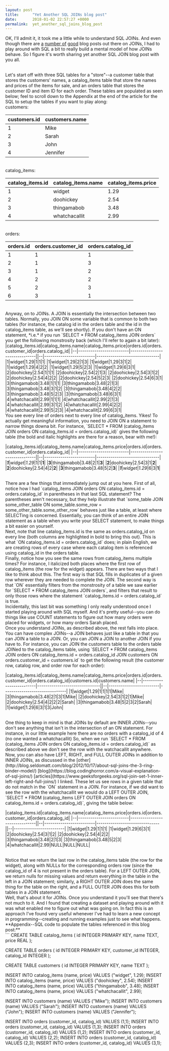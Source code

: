 ```yaml
---
layout: post
title:      "Yet Another SQL JOINs blog post"
date:       2018-01-02 22:57:27 +0000
permalink:  yet_another_sql_joins_blog_post
---
```



OK, I'll admit it, it took me a little while to understand SQL JOINs.  And even though there are [a](http://blog.seldomatt.com/blog/2012/10/17/about-sql-joins-the-3-ring-binder-model/)  [number of](https://blog.codinghorror.com/a-visual-explanation-of-sql-joins/) [good](https://www.geeksforgeeks.org/sql-join-set-1-inner-left-right-and-full-joins/) blog posts out there on JOINs, I had to play around with SQL a bit to really build a mental model of how JOINs behave. So I figure it's worth sharing yet another SQL JOIN blog post with you all. 

<br>
Let's start off with three SQL tables for a "store"--a customer table that stores the customers' names, a catalog_items table that store the names and prices of the items for sale, and an orders table that stores the customer ID and item ID for each order.  These tables are populated as seen below; feel to scroll down to the Appendix at the end of the article for the SQL to setup the tables if you want to play along:

<br>
customers:

|customers.id|customers.name|
|--|-------------------------|
|1|Mike|
|2|Sarah|
|3|John|
|4|Jennifer|

<br>
catalog_items:
	
|catalog_items.id|catalog_items.name|catalog_items.price|
|--|-------------------------|-------------------------------|
|1|widget|1.29|
|2|doohickey|2.54|
|3|thingamabob|3.48|
|4|whatchacallit|2.99|

<br>
orders:

|orders.id|orders.customer_id|orders.catalog_id|
|--|-------------------------|-------------------------------|
|1|1|1|
|2|1|3|
|3|1|2|
|4|2|2|
|5|2|3|
|6|3|1|

<br>
Anyway, on to JOINs.  A JOIN is essentially the intersection between two tables.  Normally, you JOIN ON some variable that is common to both two tables (for instance, the catalog id in the orders table and the id in the catalog_items table, as we'll see shortly).  If you don't have an ON statement, *i.e.* if you run `SELECT * FROM catalog_items JOIN orders` you get the following monstrosity back (which I'll refer to again a bit later):

<br>
|catalog_items.id|catalog_items.name|catalog_items.price|orders.id|orders.customer_id|orders.catalog_id|
|--|-------------------------|-------------------------------||--|-------------------------|-------------------------------|
|1|widget|1.29|1|1|1|
|1|widget|1.29|2|1|3|
|1|widget|1.29|3|1|2|
|1|widget|1.29|4|2|2|
|1|widget|1.29|5|2|3|
|1|widget|1.29|6|3|1|
|2|doohickey|2.54|1|1|1|
|2|doohickey|2.54|2|1|3|
|2|doohickey|2.54|3|1|2|
|2|doohickey|2.54|4|2|2|
|2|doohickey|2.54|5|2|3|
|2|doohickey|2.54|6|3|1|
|3|thingamabob|3.48|1|1|1|
|3|thingamabob|3.48|2|1|3|
|3|thingamabob|3.48|3|1|2|
|3|thingamabob|3.48|4|2|2|
|3|thingamabob|3.48|5|2|3|
|3|thingamabob|3.48|6|3|1|
|4|whatchacallit|2.99|1|1|1|
|4|whatchacallit|2.99|2|1|3|
|4|whatchacallit|2.99|3|1|2|
|4|whatchacallit|2.99|4|2|2|
|4|whatchacallit|2.99|5|2|3|
|4|whatchacallit|2.99|6|3|1|

<br>
You see every line of orders next to every line of catalog_items.  Yikes!  To actually get meaningful information, you need to JOIN ON a statement to narrow things downa bit.  For instance, `SELECT * FROM (catalog_items JOIN orders ON catalog_items.id = orders.catalog_id)` gives the following table (the bold and italic highlights are there for a reason, bear with me!):  

<br>

|catalog_items.id|catalog_items.name|catalog_items.price|orders.id|orders.customer_id|orders.catalog_id|
|--|-------------------------|-------------------------------||--|-------------------------|-------------------------------|
|***1***|*widget*|*1.29*|1|1|**1**|
|**3**|thingamabob|3.48|2|1|**3**|
|**2**|doohickey|2.54|3|1|**2**|
|**2**|doohickey|2.54|4|2|**2**|
|**3**|thingamabob|3.48|5|2|**3**|
|***1***|*widget*|*1.29*|6|3|**1**|

<br>
There are a few things that immediately jump out at you here.  First of all, notice how I had `catalog_items JOIN orders ON catalog_items.id = orders.catalog_id` in parentheses in that last SQL statement?  The parentheses aren't necessary, but they help illustrate that `some_table JOIN some_other_table ON some_table.some_row = some_other_table.some_other_row` behaves just like a table, at least where SELECTing is concerned.  Essentially, you can think of an entire JOIN statement as a table when you write your SELECT statement, to make things a bit easier on yourself.

<br>
Next, note that line catalog_items.id is the same as orders.catalog_id on every line (both columns are highlighted in bold to bring this out).  This is what `ON catalog_items.id = orders.catalog_id` does; in plain English, we are creating rows of every case where each catalog item is referenced using catalog_id in the orders table.

<br>
Finally, notice how you see the same rows from catalog_items multiple times?  For instance, I italicized both places where the first row of catalog_items (the row for the widget) appears.  There are two ways that I like to think about this.  The first way is that SQL fills in duplicates of a given row wherever they are needed to complete the JOIN.  The second way is that `ON` essentially filters from the monstrosity of a table we saw earlier for `SELECT * FROM catalog_items JOIN orders`, and filters that result to only those rows where the statement `catalog_items.id = orders.catalog_id` is true. 

<br>
Incidentally, this last bit was something I only really understood once I started playing around with SQL myself.  And it's pretty useful--you can do things like use COUNT statements to figure out how many orders were placed for widgets, or how many orders Sarah placed.

<br>
Once you understand JOINs, as described above, the rest falls into place.  You can have complex JOINs--a JOIN behaves just like a table in that you can JOIN a table to a JOIN.  Or, you can JOIN a JOIN to another JOIN if you have to.  For instance, you can JOIN the customers table to the orders table JOINed to the catalog_items table, using `SELECT * FROM catalog_items JOIN orders ON catalog_items.id = orders.catalog_id JOIN customers ON orders.customer_id = customers.id` to get the following result (the customer row, catalog row, and order row for each order):

<br>

|catalog_items.id|catalog_items.name|catalog_items.price|orders.id|orders.customer_id|orders.catalog_id|customers.id|customers.name|
|--|-------------------------|-------------------------------||--|-------------------------|-------------------------------|
|1|widget|1.29|1|1|1|1|Mike|
|3|thingamabob|3.48|2|1|3|1|Mike|
|2|doohickey|2.54|3|1|2|1|Mike|
|2|doohickey|2.54|4|2|2|2|Sarah|
|3|thingamabob|3.48|5|2|3|2|Sarah|
|1|widget|1.29|6|3|1|3|John|

<br>
One thing to keep in mind is that JOINs by default are INNER JOINs--you don't see anything that isn't in the intersection of an ON statement.  For instance, in our little example here there are no orders with a catalog_id of 4 (no one wanted a whatchacallit)  So, when we run `SELECT * FROM (catalog_items JOIN orders ON catalog_items.id = orders.catalog_id)` as described above we don't see the row with the watchacallit anywhere. 

<br>
Now, you can also have LEFT, RIGHT, and FULL OUTER JOINs in addition to INNER JOINs, as discussed in the [other](http://blog.seldomatt.com/blog/2012/10/17/about-sql-joins-the-3-ring-binder-model/) [blog](https://blog.codinghorror.com/a-visual-explanation-of-sql-joins/) [articles](https://www.geeksforgeeks.org/sql-join-set-1-inner-left-right-and-full-joins/) I linked.  These let us see rows in a given table that do not match in the `ON` statement in a JOIN. For instance, if we did want to see the row with the whatchacallit we would do a LEFT OUTER JOIN, `SELECT * FROM (catalog_items LEFT OUTER JOIN orders ON catalog_items.id = orders.catalog_id)`, giving the table below:

<br>

|catalog_items.id|catalog_items.name|catalog_items.price|orders.id|orders.customer_id|orders.catalog_id|
|--|-------------------------|-------------------------------||--|-------------------------|-------------------------------||--|-------------------------|
|1|widget|1.29|1|1|1|
|1|widget|1.29|6|3|1|
|2|doohickey|2.54|3|1|2|
|2|doohickey|2.54|4|2|2|
|3|thingamabob|3.48|2|1|3|
|3|thingamabob|3.48|5|2|3|
|4|whatchacallit|2.99|NULL|NULL|NULL|

<br>
Notice that we return the last row in the catalog_items table (the row for the widget), along with NULLs for the corresponding orders row (since the catalog_id of 4 is not present in the orders table).  For a LEFT OUTER JOIN, we return nulls for missing values and return everything in the table in the left in a JOIN statement; similarly, a RIGHT OUTER JOIN does the same thing for the table on the right, and a FULL OUTER JOIN does this for both tables in a JOIN statement.

<br>
Well, that's about it for JOINs.  Once you understand it you'll see that there's not much to it.  And I found that creating a dataset and playing around with it was what enabled me to figure out what was going on.  In fact this is an approach I've found very useful whenever I've had to learn a new concept in programming--creating and running examples just to see what happens.

<br>
**Appendix--SQL code to populate the tables referenced in this blog post:**

<br>
```
CREATE TABLE catalog_items (
    id INTEGER PRIMARY KEY,
    name TEXT,
    price REAL
);

CREATE TABLE orders (
    id INTEGER PRIMARY KEY,
    customer_id INTEGER,
    catalog_id INTEGER
);

CREATE TABLE customers (
    id INTEGER PRIMARY KEY,
    name TEXT
);

INSERT INTO catalog_items (name, price) VALUES ("widget", 1.29);
INSERT INTO catalog_items (name, price) VALUES ("doohickey", 2.54);
INSERT INTO catalog_items (name, price) VALUES ("thingamabob", 3.48);
INSERT INTO catalog_items (name, price) VALUES ("whatchacallit", 2.99);

INSERT INTO customers (name) VALUES ("Mike");
INSERT INTO customers (name) VALUES ("Sarah");
INSERT INTO customers (name) VALUES ("John");
INSERT INTO customers (name) VALUES ("Jennifer");

INSERT INTO orders (customer_id, catalog_id) VALUES (1,1);
INSERT INTO orders (customer_id, catalog_id) VALUES (1,3);
INSERT INTO orders (customer_id, catalog_id) VALUES (1,2);
INSERT INTO orders (customer_id, catalog_id) VALUES (2,2);
INSERT INTO orders (customer_id, catalog_id) VALUES (2,3);
INSERT INTO orders (customer_id, catalog_id) VALUES (3,1);
```

